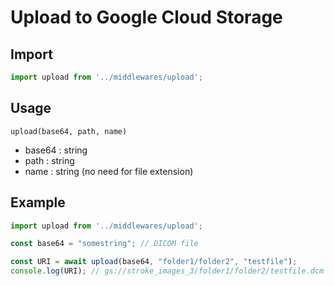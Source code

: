# Upload to Google Cloud Storage

## Import

```typescript
import upload from '../middlewares/upload';

```

## Usage
`
upload(base64, path, name)
`

- base64 : string
- path : string
- name : string (no need for file extension)

## Example
```typescript
import upload from '../middlewares/upload';

const base64 = "somestring"; // DICOM file

const URI = await upload(base64, "folder1/folder2", "testfile");
console.log(URI); // gs://stroke_images_3/folder1/folder2/testfile.dcm
```
